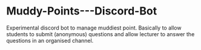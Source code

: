 # Muddy-Points---Discord-Bot
Experimental discord bot to manage muddiest point. Basically to allow students to submit (anonymous) questions and allow lecturer to answer the questions in an organised channel.
